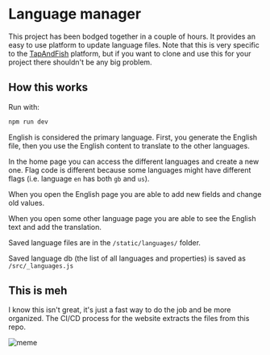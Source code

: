 # Language manager

This project has been bodged together in a couple of hours. It provides an easy to use platform to update language files. Note that this is very specific to the [TapAndFish](https://tapandfish.com) platform, but if you want to clone and use this for your project there shouldn't be any big problem.

## How this works

Run with:
```bash
npm run dev
```

English is considered the primary language. First, you generate the English file, then you use the English content to translate to the other languages.

In the home page you can access the different languages and create a new one. Flag code is different because some languages might have different flags (i.e. language `en` has both `gb` and `us`).

When you open the English page you are able to add new fields and change old values.

When you open some other language page you are able to see the English text and add the translation.

Saved language files are in the `/static/languages/` folder.

Saved language db (the list of all languages and properties) is saved as `/src/_languages.js`

## This is meh

I know this isn't great, it's just a fast way to do the job and be more organized. The CI/CD process for the website extracts the files from this repo.


![meme](https://i.imgur.com/mpUMTxF.jpeg)
